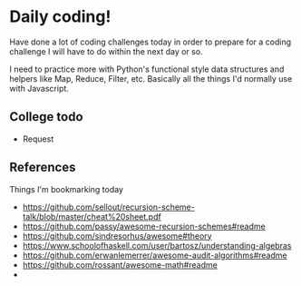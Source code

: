 # Daily coding!

Have done a lot of coding challenges today in order to prepare for a coding challenge I will have to do within the next day or so.

I need to practice more with Python's functional style data structures and helpers like Map, Reduce, Filter, etc.
Basically all the things I'd normally use with Javascript.

## College todo
- Request 

## References
Things I'm bookmarking today
- https://github.com/sellout/recursion-scheme-talk/blob/master/cheat%20sheet.pdf
- https://github.com/passy/awesome-recursion-schemes#readme
- https://github.com/sindresorhus/awesome#theory
- https://www.schoolofhaskell.com/user/bartosz/understanding-algebras
- https://github.com/erwanlemerrer/awesome-audit-algorithms#readme
- https://github.com/rossant/awesome-math#readme
- 